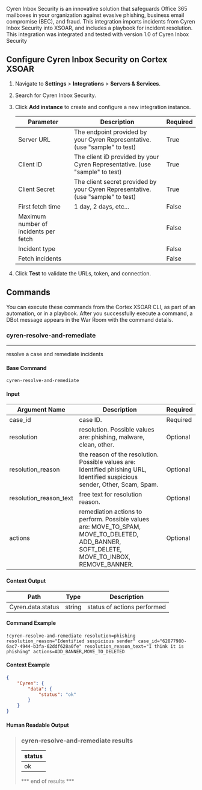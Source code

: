 Cyren Inbox Security is an innovative solution that safeguards Office 365 mailboxes in your organization against evasive phishing, business email compromise (BEC), and fraud. This integration imports incidents from Cyren Inbox Security into XSOAR, and includes a playbook for incident resolution.
This integration was integrated and tested with version 1.0 of Cyren Inbox Security

## Configure Cyren Inbox Security on Cortex XSOAR

1. Navigate to **Settings** > **Integrations** > **Servers & Services**.
2. Search for Cyren Inbox Security.
3. Click **Add instance** to create and configure a new integration instance.

    | **Parameter** | **Description** | **Required** |
    | --- | --- | --- |
    | Server URL | The endpoint  provided by your Cyren Representative. \(use "sample" to test\) | True |
    | Client ID | The client iD provided by your Cyren Representative. \(use "sample" to test\) | True |
    | Client Secret | The client secret provided by your Cyren Representative. \(use "sample" to test\) | True |
    | First fetch time | 1 day, 2 days, etc... | False |
    | Maximum number of incidents per fetch |  | False |
    | Incident type |  | False |
    | Fetch incidents |  | False |

4. Click **Test** to validate the URLs, token, and connection.
## Commands
You can execute these commands from the Cortex XSOAR CLI, as part of an automation, or in a playbook.
After you successfully execute a command, a DBot message appears in the War Room with the command details.
### cyren-resolve-and-remediate
***
resolve a case and remediate incidents


#### Base Command

`cyren-resolve-and-remediate`
#### Input

| **Argument Name** | **Description** | **Required** |
| --- | --- | --- |
| case_id | case ID. | Required | 
| resolution | resolution. Possible values are: phishing, malware, clean, other. | Optional | 
| resolution_reason | the reason of the resolution. Possible values are: Identified phishing URL, Identified suspicious sender, Other, Scam, Spam. | Optional | 
| resolution_reason_text | free text for resolution reason. | Optional | 
| actions | remediation actions to perform. Possible values are: MOVE_TO_SPAM, MOVE_TO_DELETED, ADD_BANNER, SOFT_DELETE, MOVE_TO_INBOX, REMOVE_BANNER. | Optional | 


#### Context Output

| **Path** | **Type** | **Description** |
| --- | --- | --- |
| Cyren.data.status | string | status of actions performed | 


#### Command Example
```!cyren-resolve-and-remediate resolution=phishing resolution_reason="Identified suspicious sender" case_id="62877980-6ac7-4944-b3fa-62ddf628a0fe" resolution_reason_text="I think it is phishing" actions=ADD_BANNER,MOVE_TO_DELETED```

#### Context Example
```json
{
    "Cyren": {
        "data": {
            "status": "ok"
        }
    }
}
```

#### Human Readable Output

>### cyren-resolve-and-remediate results
>|status|
>|---|
>| ok |
>
>*** end of results ***

